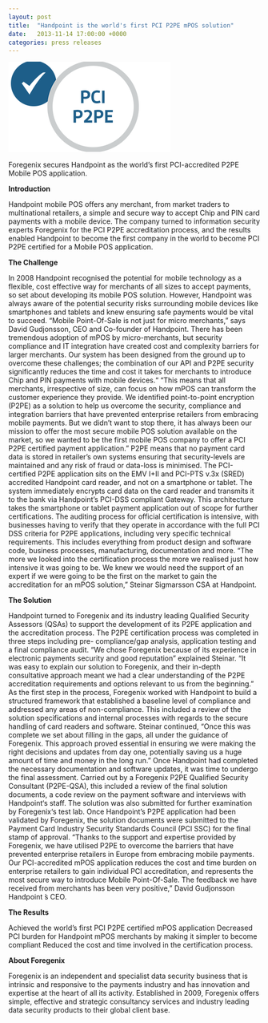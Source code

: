 ```yaml
---
layout: post
title:  "Handpoint is the world's first PCI P2PE mPOS solution"
date:   2013-11-14 17:00:00 +0000
categories: press releases
---
```


<img class="ui small right floated image" src="/images/logos/pci-p2pe-logo.png" alt="pci p2pe validated solution logo">

Foregenix secures Handpoint as the world’s first PCI-accredited P2PE Mobile POS application.

**Introduction**

Handpoint mobile POS offers any merchant, from market traders to multinational retailers, a simple and secure way to accept Chip and PIN card payments with a mobile device. The company turned to information security experts Foregenix for the PCI P2PE accreditation process, and the results enabled Handpoint to become the first company in the world to become PCI P2PE certified for a Mobile POS application.

**The Challenge**

In 2008 Handpoint recognised the potential for mobile technology as a flexible, cost effective way for merchants of all sizes to accept payments, so set about developing its mobile POS solution. However, Handpoint was always aware of the potential security risks surrounding mobile devices like smartphones and tablets and knew ensuring safe payments would be vital to succeed. “Mobile Point-Of-Sale is not just for micro merchants,” says David Gudjonsson, CEO and Co-founder of Handpoint. There has been tremendous adoption of mPOS by micro-merchants, but security compliance and IT integration have created cost and complexity barriers for larger merchants. Our system has been designed from the ground up to overcome these challenges; the combination of our API and P2PE security significantly reduces the time and cost it takes for merchants to introduce Chip and PIN payments with mobile devices.“ “This means that all merchants, irrespective of size, can focus on how mPOS can transform the customer experience they provide. We identified point-to-point encryption (P2PE) as a solution to help us overcome the security, compliance and integration barriers that have prevented enterprise retailers from embracing mobile payments. But we didn’t want to stop there, it has always been our mission to offer the most secure mobile POS solution available on the market, so we wanted to be the first mobile POS company to offer a PCI P2PE certified payment application.” P2PE means that no payment card data is stored in retailer’s own systems ensuring that security-levels are maintained and any risk of fraud or data-loss is minimised. The PCI-certified P2PE application sits on the EMV I+II and PCI-PTS v.3x (SRED) accredited Handpoint card reader, and not on a smartphone or tablet. The system immediately encrypts card data on the card reader and transmits it to the bank via Handpoint’s PCI-DSS compliant Gateway. This architecture takes the smartphone or tablet payment application out of scope for further certifications. The auditing process for official certification is intensive, with businesses having to verify that they operate in accordance with the full PCI DSS criteria for P2PE applications, including very specific technical requirements. This includes everything from product design and software code, business processes, manufacturing, documentation and more. “The more we looked into the certification process the more we realised just how intensive it was going to be. We knew we would need the support of an expert if we were going to be the first on the market to gain the accreditation for an mPOS solution,” Steinar Sigmarsson CSA at Handpoint.


**The Solution**

Handpoint turned to Foregenix and its industry leading Qualified Security Assessors (QSAs) to support the development of its P2PE application and the accreditation process. The P2PE certification process was completed in three steps including pre- compliance/gap analysis, application testing and a final compliance audit. “We chose Foregenix because of its experience in electronic payments security and good reputation” explained Steinar. “It was easy to explain our solution to Foregenix, and their in-depth consultative approach meant we had a clear understanding of the P2PE accreditation requirements and options relevant to us from the beginning.” As the first step in the process, Foregenix worked with Handpoint to build a structured framework that established a baseline level of compliance and addressed any areas of non-compliance. This included a review of the solution specifications and internal processes with regards to the secure handling of card readers and software. Steinar continued, “Once this was complete we set about filling in the gaps, all under the guidance of Foregenix. This approach proved essential in ensuring we were making the right decisions and updates from day one, potentially saving us a huge amount of time and money in the long run.” Once Handpoint had completed the necessary documentation and software updates, it was time to undergo the final assessment. Carried out by a Foregenix P2PE Qualified Security Consultant (P2PE-QSA), this included a review of the final solution documents, a code review on the payment software and interviews with Handpoint‘s staff. The solution was also submitted for further examination by Foregenix‘s test lab. Once Handpoint’s P2PE application had been validated by Foregenix, the solution documents were submitted to the Payment Card Industry Security Standards Council (PCI SSC) for the final stamp of approval. “Thanks to the support and expertise provided by Foregenix, we have utilised P2PE to overcome the barriers that have prevented enterprise retailers in Europe from embracing mobile payments. Our PCI-accredited mPOS application reduces the cost and time burden on enterprise retailers to gain individual PCI accreditation, and represents the most secure way to introduce Mobile Point-Of-Sale. The feedback we have received from merchants has been very positive,” David Gudjonsson Handpoint ́s CEO.

**The Results**

Achieved the world’s first PCI P2PE certified mPOS application Decreased PCI burden for Handpoint mPOS merchants by making it simpler to become compliant Reduced the cost and time involved in the certification process.

**About Foregenix**

Foregenix is an independent and specialist data security business that is intrinsic and responsive to the payments industry and has innovation and expertise at the heart of all its activity. Established in 2009, Foregenix offers simple, effective and strategic consultancy services and industry leading data security products to their global client base.